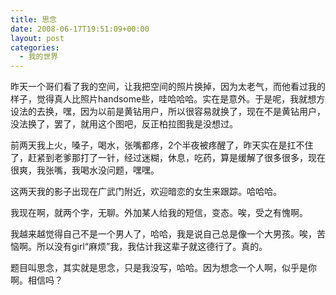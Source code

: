 ```yaml
---
title: 思念
date: 2008-06-17T19:51:09+00:00
layout: post
categories:
  - 我的世界
---
```


昨天一个哥们看了我的空间，让我把空间的照片换掉，因为太老气，而他看过我的样子，觉得真人比照片handsome些，哇哈哈哈。实在是意外。于是呢，我就想方设法的去换，嘿，因为以前是黄钻用户，所以很容易就换了，现在不是黄钻用户，没法换了，罢了，就用这个图吧，反正柏拉图我是没想过。

前两天我上火，嗓子，喝水，张嘴都疼，2个半夜被疼醒了，昨天实在是扛不住了，赶紧到老爹那打了一针，经过迷糊，休息，吃药，算是缓解了很多很多，现在很爽，我张嘴，我喝水没问题，嘿嘿。

这两天我的影子出现在广武门附近，欢迎暗恋的女生来跟踪。哈哈哈。

我现在啊，就两个字，无聊。外加某人给我的短信，变态。唉，受之有愧啊。
<!--more-->
我越来越觉得自己不是一个男人了，哈哈，我是说自己总是像一个大男孩。唉，苦恼啊。所以没有girl“麻烦”我，我估计我这辈子就这德行了。真的。

题目叫思念，其实就是思念，只是我没写，哈哈。因为想念一个人啊，似乎是你啊。相信吗？
